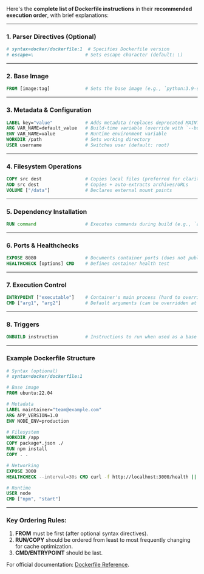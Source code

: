 Here's the **complete list of Dockerfile instructions** in their **recommended execution order**, with brief explanations:

---

### **1. Parser Directives** (Optional)
```dockerfile
# syntax=docker/dockerfile:1  # Specifies Dockerfile version
# escape=\                   # Sets escape character (default: \)
```

---

### **2. Base Image**
```dockerfile
FROM [image:tag]             # Sets the base image (e.g., `python:3.9-slim`)
```

---

### **3. Metadata & Configuration**
```dockerfile
LABEL key="value"            # Adds metadata (replaces deprecated MAINTAINER)
ARG VAR_NAME=default_value   # Build-time variable (override with `--build-arg`)
ENV VAR_NAME=value           # Runtime environment variable
WORKDIR /path                # Sets working directory
USER username                # Switches user (default: root)
```

---

### **4. Filesystem Operations**
```dockerfile
COPY src dest                # Copies local files (preferred for clarity)
ADD src dest                 # Copies + auto-extracts archives/URLs
VOLUME ["/data"]             # Declares external mount points
```

---

### **5. Dependency Installation**
```dockerfile
RUN command                  # Executes commands during build (e.g., `apt-get install`)
```

---

### **6. Ports & Healthchecks**
```dockerfile
EXPOSE 8080                  # Documents container ports (does not publish them)
HEALTHCHECK [options] CMD    # Defines container health test
```

---

### **7. Execution Control**
```dockerfile
ENTRYPOINT ["executable"]    # Container's main process (hard to override)
CMD ["arg1", "arg2"]         # Default arguments (can be overridden at runtime)
```

---

### **8. Triggers**
```dockerfile
ONBUILD instruction          # Instructions to run when used as a base image
```

---

### **Example Dockerfile Structure**
```dockerfile
# Syntax (optional)
# syntax=docker/dockerfile:1

# Base image
FROM ubuntu:22.04

# Metadata
LABEL maintainer="team@example.com"
ARG APP_VERSION=1.0
ENV NODE_ENV=production

# Filesystem
WORKDIR /app
COPY package*.json ./
RUN npm install
COPY . .

# Networking
EXPOSE 3000
HEALTHCHECK --interval=30s CMD curl -f http://localhost:3000/health || exit 1

# Runtime
USER node
CMD ["npm", "start"]
```

---

### **Key Ordering Rules**:
1. **FROM** must be first (after optional syntax directives).  
2. **RUN/COPY** should be ordered from least to most frequently changing for cache optimization.  
3. **CMD/ENTRYPOINT** should be last.  

For official documentation: [Dockerfile Reference](https://docs.docker.com/engine/reference/builder/).